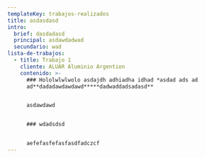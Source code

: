 ```yaml
---
templateKey: trabajos-realizados
title: asdasdasd
intro:
  brief: dasdadasd
  principal: asdawdadwad
  secundario: wad
lista-de-trabajos:
  - title: Trabajo 1
    cliente: ALUAR Aluminio Argention
    contenido: >-
      ### Hololwlwlwolo asdajdh adhiadha idhad *asdad ads ad
      ad**dadadawdawdawd*****dadwaddadsadasd**


      asdawdawd


      ### wdadsdsd


      aefefasfefasfasdfadczcf
---
```

